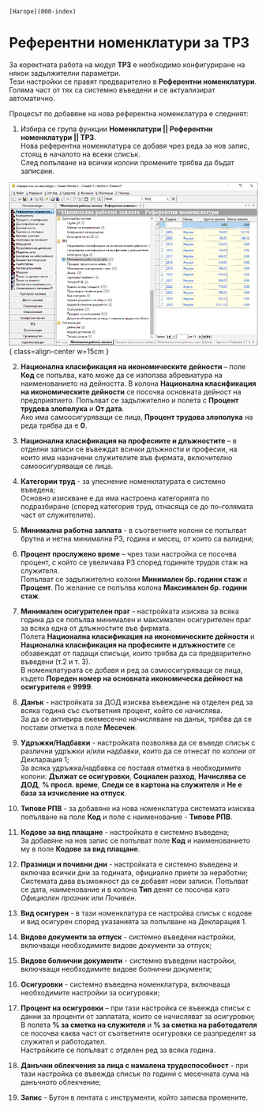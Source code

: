 ```{only} html
[Нагоре](000-index)
```

# **Референтни номенклатури за ТРЗ**

За коректната работа на модул **ТРЗ** е необходимо конфигуриране на някои задължителни параметри.  
Тези настройки се правят предварително в **Референтни номенклатури**. Голяма част от тях са системно въведени и се актуализират автоматично.    

Процесът по добавяне на нова референтна номенклатура е следният:  

1) Избира се група функции **Номенклатури || Референтни номенклатури || ТРЗ**.  
Нова референтна номенклатура се добавя чрез реда за нов запис, стоящ в началото на всеки списък.  
След попълване на всички колони промените трябва да бъдат записани.  

![](901-payroll-settings1.png){ class=align-center w=15cm }

2) **Национална класификация на икономическите дейности** – поле **Код** се попълва, като може да се използва абревиатура на наименованието на дейността. В колона **Национална класификация на икономическите дейности** се посочва основната дейност на предприятието. Попълват се задължително и полета с **Процент трудова злополука** и **От дата**.  
Ако има самоосигуряващи се лица, **Процент трудова злополука** на реда трябва да е **0**. 

3) **Национална класификация на професиите и длъжностите** – в отделни записи се въвеждат всички длъжности и професии, на които има назначени служителите във фирмата, включително самоосигуряващи се лица.  

4) **Категории труд** - за улеснение номенклатурата е системно въведена;  
Основно изискване е да има настроена категорията по подразбиране (според категория труд, отнасяща се до по–голямата част от служителите).  

5) **Минимална работна заплата** - в съответните колони се попълват брутна и нетна минимална РЗ, година и месец, от които са валидни;  

6) **Процент прослужено време** – чрез тази настройка се посочва процент, с който се увеличава РЗ според годините трудов стаж на служителя.  
Попълват се задължително колони **Минимален бр. години стаж** и **Процент**. По желание се попълва колона **Максимален бр. години стаж**.  

7) **Минимален осигурителен праг** - настройката изисква за всяка година да се попълва минимален и максимален осигурителен праг за всяка една от длъжностите във фирмата.  
Полета **Национална класификация на икономическите дейности** и **Национална класификация на професиите и длъжностите** се обзавеждат от падащи списъци, които трябва да са предварително въведени (т.2 и т. 3).  
В номенклатурата се добавя и ред за самоосигуряващи се лица, където **Пореден номер на основната икономическа дейност на осигурителя** е **9999**.  

8) **Данък** - настройката за ДОД изисква въвеждане на отделен ред за всяка година със съответния процент, който се начислява.  
За да се активира ежемесечно начисляване на данък, трябва да се постави отметка в поле **Месечен**.  

9) **Удръжки/Надбавки** - настройката позволява да се въведе списък с различни удръжки и/или надбавки, които да се отнесат по колони от Декларация 1;  
За всяка удръжка/надбавка се поставя отметка в необходимите колони: **Дължат се осигуровки**, **Социален разход**, **Начислява се ДОД**, **% просл. време**, **Следи се в картона на служителя** и **Не е база за изчисление на отпуск**. 

10) **Типове РПВ** - за добавяне на нова номенклатура системата изисква попълване на поле **Код** и  поле с наименование - **Типове РПВ**.  

11) **Кодове за вид плащане** - настройката е системно въведена;  
За добавяне на нов запис се попълват поле **Код** и наименованието му в поле **Кодове за вид плащане**.

12) **Празници и почивни дни** - настройката е системно въведена и включва всички дни за годината, официално приети за неработни;  
Системата дава възможност да се добавят нови записи. Попълват се дата, наименование и в колона **Тип** денят се посочва като *Официален празник* или *Почивен*.  

13) **Вид осигурен** - в тази номенклатура се настройва списък с кодове и вид осигурен според указанията за попълване на Декларация 1.  

14) **Видове документи за отпуск** - системно въведени настройки, включващи необходимите видове документи за отпуск; 

15) **Видове болнични документи** - системно въведени настройки, включващи необходимите видове болнични документи;  

16) **Осигуровки** - системно въведена номенклатура, включваща необходимите настройки за осигуровки;  

17) **Процент на осигуровки** – при тази настройка се въвежда списък с данни за проценти от заплатата, които се начисляват за осигуровки;  
В полета **% за сметка на служителя** и **% за сметка на работодателя** се посочва каква част от съответните осигуровки се разпределят за служител и работодател.  
Настройките се попълват с отделен ред за всяка година.  

18) **Данъчни облекчения за лица с намалена трудоспособност** - при тази настройка се въвежда списък по години с месечната сума на данъчното облекчение;  

19) **Запис** - Бутон в лентата с инструменти, който записва промените.